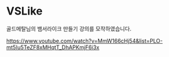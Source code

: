 # VSLike
골드메탈님의 뱀서라이크 만들기 강의를 모작하였습니다.

https://www.youtube.com/watch?v=MmW166cHj54&list=PLO-mt5Iu5TeZF8xMHqtT_DhAPKmjF6i3x
